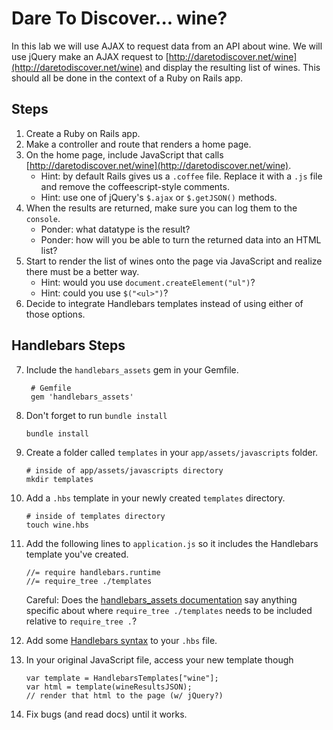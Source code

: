 # Dare To Discover... wine?

In this lab we will use AJAX to request data from an API about wine.
We will use jQuery make an AJAX request to
[http://daretodiscover.net/wine](http://daretodiscover.net/wine) and display
the resulting list of wines.  This should all be done in the context
of a Ruby on Rails app.

## Steps ##

1. Create a Ruby on Rails app.
2. Make a controller and route that renders a home page.
3. On the home page, include JavaScript that calls
   [http://daretodiscover.net/wine](http://daretodiscover.net/wine).
    - Hint: by default Rails gives us a `.coffee` file. Replace it
      with a `.js` file and remove the coffeescript-style comments.
    - Hint: use one of jQuery's `$.ajax` or `$.getJSON()` methods.
4. When the results are returned, make sure you can log them to the
   `console`.
    - Ponder: what datatype is the result?
    - Ponder: how will you be able to turn the returned data into an
    HTML list?
5. Start to render the list of wines onto the page via JavaScript and
   realize there must be a better way.
    - Hint: would you use `document.createElement("ul")`?
    - Hint: could you use `$("<ul>")`?
6. Decide to integrate Handlebars templates instead of using either
   of those options.

## Handlebars Steps ##

7. Include the `handlebars_assets` gem in your Gemfile.

        # Gemfile
        gem 'handlebars_assets'

8.  Don't forget to run `bundle install`

        bundle install

9.  Create a folder called `templates` in your
    `app/assets/javascripts` folder.

        # inside of app/assets/javascripts directory
        mkdir templates

10. Add a `.hbs` template in your newly created `templates` directory.

        # inside of templates directory
        touch wine.hbs

11. Add the following lines to  `application.js` so it includes the
    Handlebars template you've created.

        //= require handlebars.runtime
        //= require_tree ./templates

    Careful: Does the
    [handlebars_assets documentation](https://github.com/leshill/handlebars_assets#templates-directory)
    say anything specific about where `require_tree ./templates` needs
    to be included relative to `require_tree .`?

12. Add some [Handlebars syntax](http://handlebarsjs.com/) to your
    `.hbs` file.

13. In your original JavaScript file, access your new template though

        var template = HandlebarsTemplates["wine"];
        var html = template(wineResultsJSON);
        // render that html to the page (w/ jQuery?)

14. Fix bugs (and read docs) until it works.
